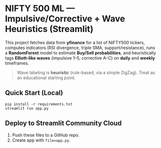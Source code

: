 
# NIFTY 500 ML — Impulsive/Corrective + Wave Heuristics (Streamlit)

This project fetches data from **yfinance** for a list of NIFTY500 tickers, computes indicators (RSI divergence, triple SMA, support/resistance),
runs a **RandomForest** model to estimate **Buy/Sell probabilities**, and heuristically tags **Elliott-like waves** (impulsive 1–5, corrective A–C) on **daily** and **weekly** timeframes.

> Wave labeling is **heuristic** (rule-based, via a simple ZigZag). Treat as an educational starting point.

## Quick Start (Local)
```
pip install -r requirements.txt
streamlit run app.py
```

## Deploy to Streamlit Community Cloud
1. Push these files to a GitHub repo.
2. Create app with `file=app.py`.
